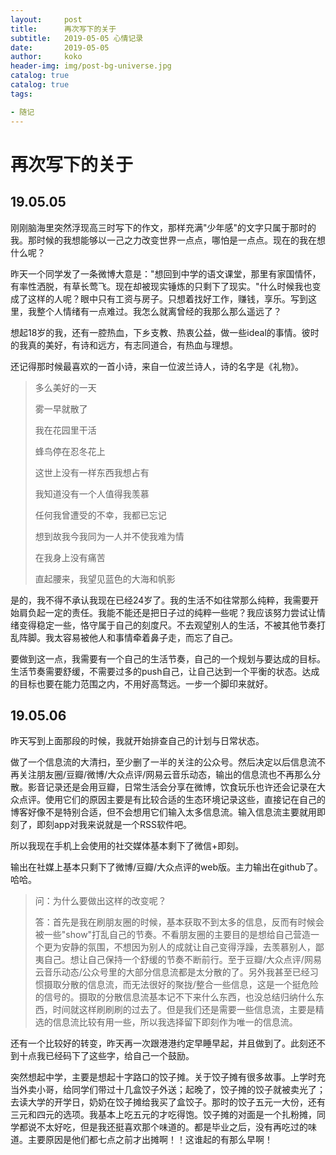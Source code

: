 ```yaml
---
layout:     post
title:     	再次写下的关于
subtitle:   2019-05-05 心情记录
date:       2019-05-05
author:     koko
header-img: img/post-bg-universe.jpg
catalog: true
catalog: true
tags:

- 随记
---
```


# 再次写下的关于

## 19.05.05

刚刚脑海里突然浮现高三时写下的作文，那样充满"少年感"的文字只属于那时的我。那时候的我想能够以一己之力改变世界一点点，哪怕是一点点。现在的我在想什么呢？

昨天一个同学发了一条微博大意是："想回到中学的语文课堂，那里有家国情怀，有率性洒脱，有草长莺飞。现在却被现实锤炼的只剩下了现实。"什么时候我也变成了这样的人呢？眼中只有工资与房子。只想着找好工作，赚钱，享乐。写到这里，我整个人情绪有一点难过。我怎么就离曾经的我那么那么遥远了？

想起18岁的我，还有一腔热血，下乡支教、热衷公益，做一些ideal的事情。彼时的我真的美好，有诗和远方，有志同道合，有热血与理想。

还记得那时候最喜欢的一首小诗，来自一位波兰诗人，诗的名字是《礼物》。

> 多么美好的一天
>
> 雾一早就散了
>
> 我在花园里干活
>
> 蜂鸟停在忍冬花上
>
> 这世上没有一样东西我想占有
>
> 我知道没有一个人值得我羡慕
>
> 任何我曾遭受的不幸，我都已忘记
>
> 想到故我今我同为一人并不使我难为情
>
> 在我身上没有痛苦
>
> 直起腰来，我望见蓝色的大海和帆影

是的，我不得不承认我现在已经24岁了。我的生活不如往常那么纯粹，我需要开始肩负起一定的责任。我能不能还是把日子过的纯粹一些呢？我应该努力尝试让情绪变得稳定一些，恪守属于自己的刻度尺。不去观望别人的生活，不被其他节奏打乱阵脚。我太容易被他人和事情牵着鼻子走，而忘了自己。

要做到这一点，我需要有一个自己的生活节奏，自己的一个规划与要达成的目标。生活节奏需要舒缓，不需要过多的push自己，让自己达到一个平衡的状态。达成的目标也要在能力范围之内，不用好高骛远。一步一个脚印来就好。

## 19.05.06

昨天写到上面那段的时候，我就开始排查自己的计划与日常状态。

做了一个信息流的大清扫，至少删了一半的关注的公众号。然后决定以后信息流不再关注朋友圈/豆瓣/微博/大众点评/网易云音乐动态，输出的信息流也不再那么分散。影音记录还是会用豆瓣，日常生活会分享在微博，饮食玩乐也许还会记录在大众点评。使用它们的原因主要是有比较合适的生态环境记录这些，直接记在自己的博客好像不是特别合适，但不会想用它们输入太多信息流。输入信息流主要就用即刻了，即刻app对我来说就是一个RSS软件吧。

所以我现在手机上会使用的社交媒体基本剩下了微信+即刻。

输出在社媒上基本只剩下了微博/豆瓣/大众点评的web版。主力输出在github了。哈哈。

> 问：为什么要做出这样的改变呢？
>
> 答：首先是我在刷朋友圈的时候，基本获取不到太多的信息，反而有时候会被一些"show"打乱自己的节奏。不看朋友圈的主要目的是想给自己营造一个更为安静的氛围，不想因为别人的成就让自己变得浮躁，去羡慕别人，鄙夷自己。想让自己保持一个舒缓的节奏不断前行。至于豆瓣/大众点评/网易云音乐动态/公众号里的大部分信息流都是太分散的了。另外我甚至已经习惯摄取分散的信息流，而无法很好的聚拢/整合一些信息，这是一个挺危险的信号的。摄取的分散信息流基本记不下来什么东西，也没总结归纳什么东西，时间就这样刷刷刷的过去了。但是我们还是需要一些信息流，主要是精选的信息流比较有用一些，所以我选择留下即刻作为唯一的信息流。

还有一个比较好的转变，昨天再一次跟港港约定早睡早起，并且做到了。此刻还不到十点我已经码下了这些字，给自己一个鼓励。

突然想起中学，主要是想起十字路口的饺子摊。关于饺子摊有很多故事。上学时充当外卖小哥，给同学们带过十几盒饺子外送；起晚了，饺子摊的饺子就被卖光了；去读大学的开学日，奶奶在饺子摊给我买了盒饺子。那时的饺子五元一大份，还有三元和四元的选项。我基本上吃五元的才吃得饱。饺子摊的对面是一个扎粉摊，同学都说不太好吃，但是我还挺喜欢那个味道的。都是毕业之后，没有再吃过的味道。主要原因是他们都七点之前才出摊啊！！这谁起的有那么早啊！

